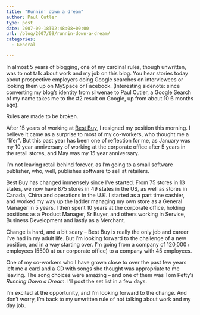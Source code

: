 ```yaml
---
title: "Runnin' down a dream"
author: Paul Cutler
type: post
date: 2007-09-18T02:48:08+00:00
url: /blog/2007/09/runnin-down-a-dream/
categories:
  - General

---
```

In almost 5 years of blogging, one of my cardinal rules, though unwritten, was to not talk about work and my job on this blog. You hear stories today about prospective employers doing Google searches on interviewees or looking them up on MySpace or Facebook. (Interesting sidenote: since converting my blog&#8217;s identity from silwenae to Paul Cutler, a Google Search of my name takes me to the #2 result on Google, up from about 10 6 months ago).

Rules are made to be broken.

After 15 years of working at [Best Buy][1], I resigned my position this morning. I believe it came as a surprise to most of my co-workers, who thought me a &#8220;lifer&#8221;. But this past year has been one of reflection for me, as January was my 10 year anniversary of working at the corporate office after 5 years in the retail stores, and May was my 15 year anniversary.

I&#8217;m not leaving retail behind forever, as I&#8217;m going to a small software publisher, who, well, publishes software to sell at retailers.

Best Buy has changed immensely since I&#8217;ve started. From 75 stores in 13 states, we now have 875 stores in 49 states in the US, as well as stores in Canada, China and operations in the U.K. I started as a part time cashier, and worked my way up the ladder managing my own store as a General Manager in 5 years. I then spent 10 years at the corporate office, holding positions as a Product Manager, Sr Buyer, and others working in Service, Business Development and lastly as a Merchant.

Change is hard, and a bit scary &#8211; Best Buy is really the only job and career I&#8217;ve had in my adult life. But I&#8217;m looking forward to the challenge of a new position, and in a way starting over. I&#8217;m going from a company of 120,000+ employees (5500 at our corporate office) to a company with 45 employees.

One of my co-workers who I have grown close to over the past few years left me a card and a CD with songs she thought was appropriate to me leaving. The song choices were amazing &#8211; and one of them was Tom Petty&#8217;s _Running Down a Dream_. I&#8217;ll post the set list in a few days.

I&#8217;m excited at the opportunity, and I&#8217;m looking forward to the change. And don&#8217;t worry, I&#8217;m back to my unwritten rule of not talking about work and my day job.

 [1]: http://www.bestbuy.com